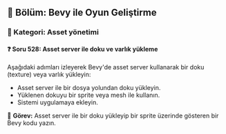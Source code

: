 ## 📘 Bölüm: Bevy ile Oyun Geliştirme  
### 🔹 Kategori: Asset yönetimi  
#### ❓ Soru 528: Asset server ile doku ve varlık yükleme

Aşağıdaki adımları izleyerek Bevy'de asset server kullanarak bir doku (texture) veya varlık yükleyin:

- Asset server ile bir dosya yolundan doku yükleyin.
- Yüklenen dokuyu bir sprite veya mesh ile kullanın.
- Sistemi uygulamaya ekleyin.

🔧 **Görev:** Asset server ile bir doku yükleyip bir sprite üzerinde gösteren bir Bevy kodu yazın.
